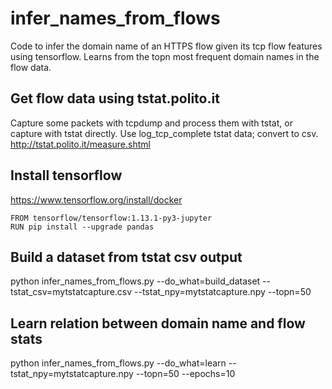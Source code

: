 # infer_names_from_flows
Code to infer the domain name of an HTTPS flow given its tcp flow features using tensorflow. Learns from the topn most frequent domain names in the flow data. 


## Get flow data using tstat.polito.it
Capture some packets with tcpdump and process them with tstat, or capture with tstat directly. Use log_tcp_complete tstat data; convert to csv. http://tstat.polito.it/measure.shtml

## Install tensorflow
https://www.tensorflow.org/install/docker

```docker
FROM tensorflow/tensorflow:1.13.1-py3-jupyter
RUN pip install --upgrade pandas
```

## Build a dataset from tstat csv output
python infer_names_from_flows.py --do_what=build_dataset --tstat_csv=mytstatcapture.csv --tstat_npy=mytstatcapture.npy --topn=50

## Learn relation between domain name and flow stats
python infer_names_from_flows.py --do_what=learn --tstat_npy=mytstatcapture.npy --topn=50 --epochs=10
